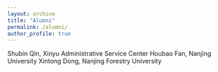 ```yaml
---
layout: archive
title: "Alumni"
permalink: /alumni/
author_profile: true
---
```



Shubin Qin, Xinyu Administrative Service Center
Houbao Fan, Nanjing University
Xintong Dong, Nanjing Forestry University
